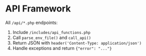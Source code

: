 # API Framework

All `/api/*.php` endpoints:
1. Include `/includes/api_functions.php`
2. Call `parse_env_file()` and `call_api()`
3. Return JSON with `header('Content-Type: application/json')`
4. Handle exceptions and return `{"error": "..."}`
